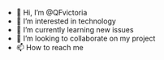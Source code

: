 - 👋 Hi, I’m @QFvictoria
- 👀 I’m interested in technology
- 🌱 I’m currently learning new issues
- 💞️ I’m looking to collaborate on my project
- 📫 How to reach me 

<!---
QFvictoria/QFvictoria is a ✨ special ✨ repository because its `README.md` (this file) appears on your GitHub profile.
You can click the Preview link to take a look at your changes.
--->
